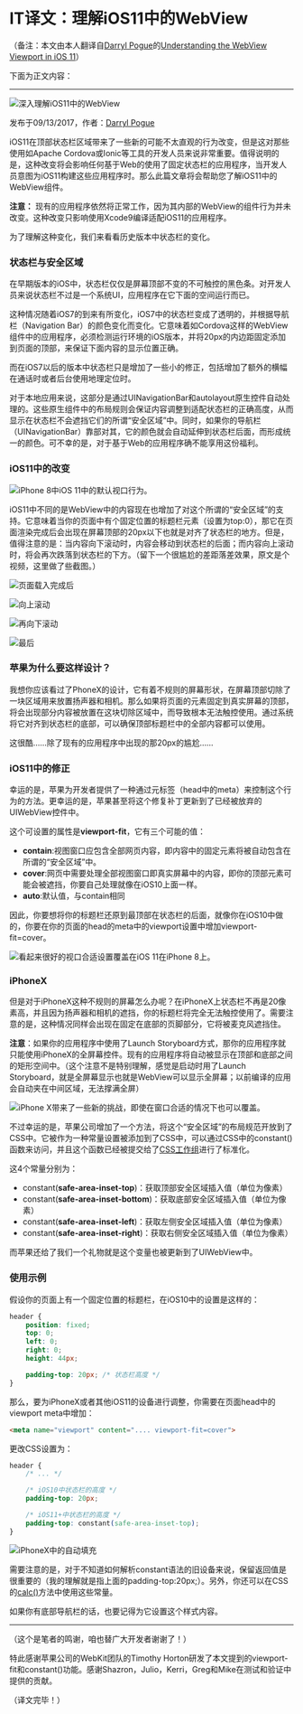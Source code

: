 # IT译文：理解iOS11中的WebView

（备注：本文由本人翻译自[Darryl Pogue](https://dpogue.ca/)的[Understanding the WebView Viewport in iOS 11](https://ayogo.com/blog/ios11-viewport/)）

下面为正文内容：

------

![深入理解iOS11中的WebView](../images/translate_iOS11_webview_0.jpg)

发布于09/13/2017，作者：[Darryl Pogue](https://dpogue.ca/)

iOS11在顶部状态栏区域带来了一些新的可能不太直观的行为改变，但是这对那些使用如Apache Cordova或Ionic等工具的开发人员来说非常重要。值得说明的是，这种改变将会影响任何基于Web的使用了固定状态栏的应用程序，当开发人员意图为iOS11构建这些应用程序时。那么此篇文章将会帮助您了解iOS11中的WebView组件。

**注意：** 现有的应用程序依然将正常工作，因为其内部的WebView的组件行为并未改变。这种改变只影响使用Xcode9编译适配iOS11的应用程序。

为了理解这种变化，我们来看看历史版本中状态栏的变化。

### 状态栏与安全区域

在早期版本的iOS中，状态栏仅仅是屏幕顶部不变的不可触控的黑色条。对开发人员来说状态栏不过是一个系统UI，应用程序在它下面的空间运行而已。

这种情况随着iOS7的到来有所变化，iOS7中的状态栏变成了透明的，并根据导航栏（Navigation Bar）的颜色变化而变化。它意味着如Cordova这样的WebView组件中的应用程序，必须检测运行环境的iOS版本，并将20px的内边距固定添加到页面的顶部，来保证下面内容的显示位置正确。

而在iOS7以后的版本中状态栏只是增加了一些小的修正，包括增加了额外的横幅在通话时或者后台使用地理定位时。

对于本地应用来说，这部分是通过UINavigationBar和autolayout原生控件自动处理的。这些原生组件中的布局规则会保证内容调整到适配状态栏的正确高度，从而显示在状态栏不会遮挡它们的所谓“安全区域”中。同时，如果你的导航栏（UINavigationBar）靠部对其，它的颜色就会自动延伸到状态栏后面，而形成统一的颜色。可不幸的是，对于基于Web的应用程序确不能享用这份福利。

### iOS11中的改变

![iPhone 8中iOS 11中的默认视口行为。](../images/translate_iOS11_webview_1.png)

iOS11中不同的是WebView中的内容现在也增加了对这个所谓的“安全区域”的支持。它意味着当你的页面中有个固定位置的标题栏元素（设置为top:0），那它在页面渲染完成后会出现在屏幕顶部的20px以下也就是对齐了状态栏的地方。但是，值得注意的是：当内容向下滚动时，内容会移动到状态栏的后面；而内容向上滚动时，将会再次跌落到状态栏的下方。（留下一个很尴尬的差距落差效果，原文是个视频，这里做了些截图。）

![页面载入完成后](../images/translate_iOS11_webview_5.jpg)

![向上滚动](../images/translate_iOS11_webview_7.jpg)

![再向下滚动](../images/translate_iOS11_webview_6.jpg)

![最后](../images/translate_iOS11_webview_8.jpg)



### 苹果为什么要这样设计？

我想你应该看过了PhoneX的设计，它有着不规则的屏幕形状，在屏幕顶部切除了一块区域用来放置扬声器和相机。那么如果将页面的元素固定到真实屏幕的顶部，将会出现部分内容被放置在这块切除区域中，而导致根本无法触控使用。通过系统将它对齐到状态栏的底部，可以确保顶部标题栏中的全部内容都可以使用。

这很酷……除了现有的应用程序中出现的那20px的尴尬……

### iOS11中的修正

幸运的是，苹果为开发者提供了一种通过元标签（head中的meta）来控制这个行为的方法。更幸运的是，苹果甚至将这个修复补丁更新到了已经被放弃的UIWebView控件中。

这个可设置的属性是**viewport-fit**，它有三个可能的值：

- **contain**:视图窗口应包含全部网页内容，即内容中的固定元素将被自动包含在所谓的“安全区域”中。
- **cover**:网页中需要处理全部视图窗口即真实屏幕中的内容，即你的顶部元素可能会被遮挡，你要自己处理就像在iOS10上面一样。
- **auto**:默认值，与contain相同

因此，你要想将你的标题栏还原到最顶部在状态栏的后面，就像你在iOS10中做的，你要在你的页面的head的meta中的viewport设置中增加viewport-fit=cover。

![看起来很好的视口合适设置覆盖在iOS 11在iPhone 8上。](../images/translate_iOS11_webview_2.png)



### iPhoneX

但是对于iPhoneX这种不规则的屏幕怎么办呢？在iPhoneX上状态栏不再是20像素高，并且因为扬声器和相机的遮挡，你的标题栏将完全无法触控使用了。需要注意的是，这种情况同样会出现在固定在底部的页脚部分，它将被麦克风遮挡住。

**注意**：如果你的应用程序中使用了Launch Storyboard方式，那你的应用程序就只能使用iPhoneX的全屏幕控件。现有的应用程序将自动被显示在顶部和底部之间的矩形空间中。（这个注意不是特别理解，感觉是启动时用了Launch Storyboard，就是全屏幕显示也就是WebView可以显示全屏幕；以前编译的应用会自动夹在中间区域，无法撑满全屏）

![iPhone X带来了一些新的挑战，即使在窗口合适的情况下也可以覆盖。](../images/translate_iOS11_webview_3.png)

不过幸运的是，苹果公司增加了一个方法，将这个“安全区域”的布局规范开放到了CSS中。它被作为一种常量设置被添加到了CSS中，可以通过CSS中的constant()函数来访问，并且这个函数已经被提交给了[CSS工作组](https://github.com/w3c/csswg-drafts/issues/1693)进行了标准化。

这4个常量分别为：

- constant(**safe-area-inset-top**)：获取顶部安全区域插入值（单位为像素）
- constant(**safe-area-inset-bottom**)：获取底部安全区域插入值（单位为像素）
- constant(**safe-area-inset-left**)：获取左侧安全区域插入值（单位为像素）
- constant(**safe-area-inset-right**)：获取右侧安全区域插入值（单位为像素）

而苹果还给了我们一个礼物就是这个变量也被更新到了UIWebView中。

### 使用示例

假设你的页面上有一个固定位置的标题栏，在iOS10中的设置是这样的：

```css
header {
    position: fixed;
    top: 0;
    left: 0;
    right: 0;
    height: 44px;

    padding-top: 20px; /* 状态栏高度 */
}
```

那么，要为iPhoneX或者其他iOS11的设备进行调整，你需要在页面head中的viewport meta中增加：

```html
<meta name="viewport" content=".... viewport-fit=cover">
```

更改CSS设置为：

```css
header {
    /* ... */

    /* iOS10中状态栏的高度 */
    padding-top: 20px;

    /* iOS11+中状态栏的高度 */
    padding-top: constant(safe-area-inset-top);
}
```

![iPhoneX中的自动填充](../images/translate_iOS11_webview_4.png)

需要注意的是，对于不知道如何解析constant语法的旧设备来说，保留返回值是很重要的（我的理解就是指上面的padding-top:20px;）。另外，你还可以在CSS的[calc()](http://www.w3cplus.com/css3/how-to-use-css3-calc-function.html)方法中使用这些常量。

如果你有底部导航栏的话，也要记得为它设置这个样式内容。

------

（这个是笔者的鸣谢，咱也替广大开发者谢谢了！）

特此感谢苹果公司的WebKit团队的Timothy Horton研发了本文提到的viewport-fit和constant()功能。感谢Shazron，Julio，Kerri，Greg和Mike在测试和验证中提供的贡献。

（译文完毕！）